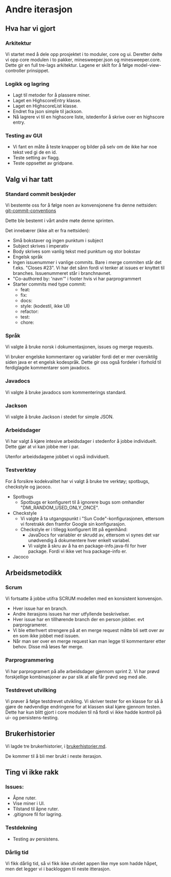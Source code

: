 # Andre iterasjon

## Hva har vi gjort
### Arkitektur
Vi startet med å dele opp prosjektet i to moduler, core og ui. Deretter delte vi opp core modulen i to pakker, minesweeper.json og minesweeper.core. Dette gir en full tre-lags arkitektur. Lagene er skilt for å følge model-view-controller prinsippet.

### Logikk og lagring
- Lagt til metoder for å plassere miner.
- Laget en HighscoreEntry klasse.
- Laget en HighscoreList klasse.
- Endret fra json simple til jackson.
- Nå lagrere vi til en highscore liste, istedenfor å skrive over en highscore entry.

### Testing av GUI
- Vi fant en måte å teste knapper og bilder på selv om de ikke har noe tekst ved gi de en id.
- Teste setting av flagg.
- Teste oppsettet av gridpane.

## Valg vi har tatt
### Standard commit beskjeder
Vi bestemte oss for å følge noen av konvensjonene fra denne nettsiden:  
[git-commit-conventions](https://dev.to/i5han3/git-commit-message-convention-that-you-can-follow-1709)

Dette ble bestemt i vårt andre møte denne sprinten.

Det innebærer (ikke alt er fra nettsiden):
- Små bokstaver og ingen punktum i subject
- Subject skrives i imperativ
- Body skrives som vanlig tekst med punktum og stor bokstav
- Engelsk språk
- Ingen issuenummer i vanlige commits. Bare i merge commiten står det f.eks. "Closes #23". Vi har det sånn fordi vi tenker at issues er knyttet til branches. Issuenummeret står i branchnavnet.
- "Co-authored by: 'navn'" i footer hvis vi har parprogrammert
- Starter commits med type commit:
    - feat:
    - fix:
    - docs:
    - style: (kodestil, ikke UI)
    - refactor:
    - test:
    - chore:
    
### Språk
Vi valgte å bruke norsk i dokumentasjonen, issues og merge requests.

Vi bruker engelske kommentarer og variabler fordi det er mer oversiktilg siden java er et engelsk kodespråk. Dette gir oss også fordeler i forhold til ferdiglagde kommentarer som javadocs.

### Javadocs
Vi valgte å bruke javadocs som kommenterings standard.

### Jackson
Vi valgte å bruke Jackson i stedet for simple JSON.

### Arbeidsdager
Vi har valgt å kjøre intesive arbeidsdager i stedenfor å jobbe individuelt. Dette gjør at vi kan jobbe mer i par.

Utenfor arbeidsdagene jobbet vi også individuelt.

### Testverktøy
For å forsikre kodekvalitet har vi valgt å bruke tre verktøy; spotbugs, checkstyle og jacoco. 
- Spotbugs
    - Spotbugs er konfigurert til å ignorere bugs som omhandler "DMI_RANDOM_USED_ONLY_ONCE". 
- Checkstyle
    - Vi valgte å ta utgangspunkt i "Sun Code"-konfigurasjonen, ettersom vi foretrakk den framfor Google sin konfigurasjon.
    - Checkstyle er i tillegg konfigurert litt på egenhånd:
        - JavaDocs for variabler er skrudd av, ettersom vi synes det var unødvendig å dokumentere hver enkelt variabel.
        - Vi valgte å skru av å ha en package-info.java-fil for hver package. Fordi vi ikke vet hva package-info er.
- Jacoco

## Arbeidsmetodikk
### Scrum
Vi fortsatte å jobbe utifra SCRUM modellen med en konsistent konvensjon.
- Hver issue har en branch.
- Andre iterasjons issues har mer utfyllende beskrivelser.
- Hver issue har en tillhørende branch der en person jobber. evt parprogramerer.
- Vi ble etterhvert strengere på at en merge request måtte bli sett over av en som ikke jobbet med issuen.
- Når man ser over en merge request kan man legge til kommentarer etter behov. Disse må løses før merge.

### Parprogrammering
Vi har parprogramert på alle arbeidsdager gjennom sprint 2. Vi har prøvd forskjellige kombinasjoner av par slik at alle får prøvd seg med alle.

### Testdrevet utvilking
Vi prøver å følge testdrevet utvikling. Vi skriver tester for en klasse for så å gjøre de nødvendige endringene for at klassen skal kjøre gjennom testen. Dette har kun blitt gjort i core modulen til nå fordi vi ikke hadde kontroll på ui- og persistens-testing.

## Brukerhistorier
Vi lagde tre brukerhistorier, i [brukerhistorier.md](../brukerhistorier.md).

De kommer til å bli mer brukt i neste iterasjon.

## Ting vi ikke rakk
### Issues:
- Åpne ruter.
- Vise miner i UI.
- Tilstand til åpne ruter.
- .gitignore fil for lagring.

### Testdekning
- Testing av persistens.

### Dårlig tid
Vi fikk dårlig tid, så vi fikk ikke utvidet appen like mye som hadde håpet, men det legger vi i backloggen til neste itterasjon.

